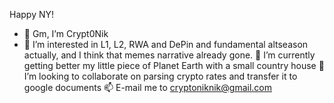 Happy NY!
- 👋 Gm, I’m Crypt0Nik
- 👀 I’m interested in L1, L2, RWA and DePin and fundamental altseason actually, and I think that memes narrative already gone.
🌱 I’m currently getting better my little piece of Planet Earth with a small country house 
💞️ I’m looking to collaborate on parsing crypto rates and transfer it to google documents
📫 E-mail me to cryptoniknik@gmail.com
